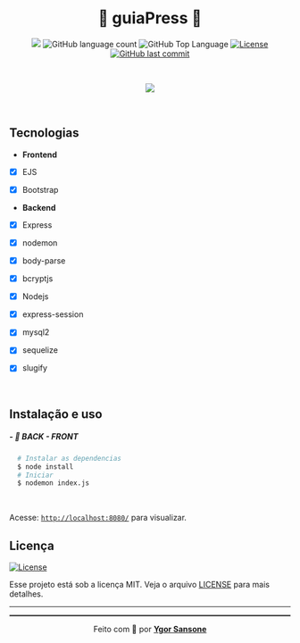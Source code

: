<meta charset="utf-8">
  <h1 align="center">🚀 guiaPress 🚀</>
  </h1>


<p align="center">
  <img src="https://img.shields.io/badge/By-YGORSANSONE-4ec2ca?style=flat-square">
  <img alt="GitHub language count" src="https://img.shields.io/github/languages/count/ygorsansone/guiaPress?color=4ec2ca&style=flat-square">
  <img alt="GitHub Top Language" src="https://img.shields.io/github/languages/top/ygorsansone/guiaPress?color=4ec2ca&style=flat-square">
  <a href="https://opensource.org/licenses/MIT">
    <img alt="License" src="https://img.shields.io/badge/license-MIT-4ec2ca?style=flat-square">
  </a>
  <a href="https://github.com/YgorSansone/guiaPress/commits/main">
    <img alt="GitHub last commit" src="https://img.shields.io/github/last-commit/YgorSansone/guiaPress?color=4ec2ca&style=flat-square">
  </a>
</p>

<br>

<p align="center">
  <img src="https://img.shields.io/badge/-Node.js-67a05b?logo=Node.js&logoColor=ffffff&link=https://github.com/YgorSansone/Drone-REST-API" />
</p>

<br>

## Tecnologias

- **Frontend**

- [x] EJS
 
- [x] Bootstrap

- **Backend**

- [x] Express

- [x] nodemon

- [x] body-parse

- [x] bcryptjs

- [x] Nodejs

- [x] express-session

- [x] mysql2

- [x] sequelize

- [x] slugify


<br>

## Instalação e uso

##### - 🚀 BACK - FRONT

```sh
  # Instalar as dependencias
  $ node install
  # Iniciar 
  $ nodemon index.js
```

<br>

Acesse: [`http://localhost:8080/`](http://localhost:8080/) para visualizar.
<br>

## Licença
<a href="/LICENSE">
    <img alt="License" src="https://img.shields.io/badge/license-MIT-4ec2ca?style=flat-square">
</a>

<br>

Esse projeto está sob a licença MIT. Veja o arquivo [LICENSE](/LICENSE) para mais detalhes.

---

<hr style="border: 1px solid gray"> </hr>
<p align="center">Feito com 💙 por <strong><a href="https://www.linkedin.com/in/YgorSansone/">Ygor Sansone</a> </strong> </p>
